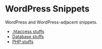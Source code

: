 # WordPress Snippets

WordPress and WordPress-adjacent snippets.

- [.htaccess stuffs](.htaccess.md)
- [Database stuffs](database.md)
- [PHP stuffs](php.md)
